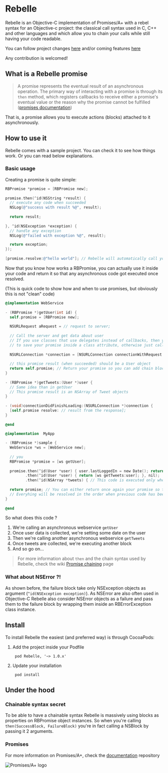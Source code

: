 Rebelle
=======

Rebelle is an Objective-C implementation of Promises/A+ with a rebel syntax for an Objective-c project: the classical call syntax used in C, C++ and other languages and which allow you to chain your calls while still having your code readable.

You can follow project changes [here](CHANGELOG.md) and/or coming features [here](ROADMAP.md)

Any contribution is welcomed!

## What is a Rebelle promise
> A promise represents the eventual result of an asynchronous operation. The primary way of interacting with a promise is through its `then` method, which registers callbacks to receive either a promise's eventual value or the reason why the promise cannot be fulfilled
([promises documentation](https://github.com/promises-aplus/promises-spec))

That is, a promise allows you to execute actions (blocks) attached to it asynchronously.

## How to use it

Rebelle comes with a sample project. You can check it to see how things work. Or you can read below explanations.

### Basic usage
Creating a promise is quite simple:      
      
```Objective-C
RBPromise *promise = [RBPromise new];
      
promise.then(^id(NSString *result) {
  // execute any code when succeeded
  NSLog(@"success with result %@", result);
        
  return result;
        
}, ^id(NSException *exception) {
  // handle any exception
  NSLog(@"failed with exception %@", result);

  return exception;
});
    
[promise.resolve:@"hello world"]; // Rebelle will automatically call your success or exception callbacks
```

Now that you know how works a RBPromise, you can actually use it inside your code and return it so that any asynchronous code got executed once resolved.

(This is quick code to show how and when to use promises, but obviously this is not "clean" code)

```Objective-C
@implementation WebService
      
- (RBPromise *)getUser(int id) {
  self.promise = [RBPromise new];
        
  NSURLRequest aRequest = // request to server;
        
  // Call the server and get data about user
  // If you use classes that use delegates instead of callbacks, then you'll need
  // to save your promise inside a class attribute, otherwise just call it inside your blocks
        
  NSURLConnection *connection = [NSURLConnection connectionWithRequest:aRequest delegate:self];
        
  // this promise result (when succeeded) should be a User object
  return self.promise; // Return your promise so you can add chain blocks on it !
}
      
- (RBPromise *)getTweets:(User *)user {
  // Same idea than in getUser
  // This promise result is an NSArray of Tweet objects
}
      
- (void)connectionDidFinishLoading:(NSURLConnection *)connection {
  [self.promise resolve: // result from the response];
}
      
@end
      
@implementation  MyApp

- (RBPromise *)sample {
  WebService *ws = [WebService new];
      
  // you 
  RBPromise *promise = [ws getUser];
        
  promise.then(^id(User *user) { user.lastLoggedIn = new Date(); return user; }, nil)
         .then(^id(User *user) { return [ws getTweets:user]; }, nil);
         .then(^id(NSArray *tweets) { // This code is executed only when tweets have been downloaded }, nil);
      
  return promise; // You can either return once again your promise so that any upper code chain on it too...
  // Everyhing will be resolved in the order when previous code has been executed !
}
      
@end
```

So what does this code ?

1. We're calling an asynchronous webservice `getUser`
2. Once user data is collected, we're setting some date on the user
3. Then we're calling another asynchronous webservice `getTweets`
4. Once tweets are collected, we're executing another block
5. And so go on...

> For more information about ```then``` and the chain syntax used by Rebelle, check the wiki [Promise chaining](../../wiki/Promise-chaining) page

### What about NSError ?!      

As shown before, the failure block take only NSException objects as argument (`^id(NSException exception)`). As NSError are also often used in Objective-C Rebelle also consider NSError objects as a failure and pass them to the failure block by wrapping them inside an RBErrorException class instance.

## Install

To install Rebelle the easiest (and preferred way) is through CocoaPods:


1. Add the project inside your Podfile

        pod Rebelle, '~> 1.0.x'
    
2. Update your installation
        
        pod install


## Under the hood

### Chainable syntax secret
To be able to have a chainable syntax Rebelle is massively using blocks as properties on RBPromise object instances. So when you're calling `then(SuccessBlock, FailureBlock)` you're in fact calling a NSBlock by passing it 2 arguments.

### Promises
For more information on Promises/A+, check the [documentation](https://github.com/promises-aplus/promises-spec) repository

![Promises/A+ logo](http://promisesaplus.com/assets/logo-small.png "Promises/A+ 1.0 compliant")
